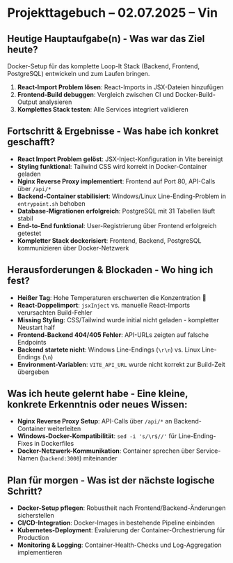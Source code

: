 # Projekttagebuch – 02.07.2025 – Vin

## Heutige Hauptaufgabe(n) - Was war das Ziel heute?
Docker-Setup für das komplette Loop-It Stack (Backend, Frontend, PostgreSQL) entwickeln und zum Laufen bringen.

1. **React-Import Problem lösen**: React-Imports in JSX-Dateien hinzufügen
2. **Frontend-Build debuggen**: Vergleich zwischen CI und Docker-Build-Output analysieren
3. **Komplettes Stack testen**: Alle Services integriert validieren

## Fortschritt & Ergebnisse - Was habe ich konkret geschafft?
- **React Import Problem gelöst**: JSX-Inject-Konfiguration in Vite bereinigt
- **Styling funktional**: Tailwind CSS wird korrekt in Docker-Container geladen
- **Nginx Reverse Proxy implementiert**: Frontend auf Port 80, API-Calls über `/api/*`
- **Backend-Container stabilisiert**: Windows/Linux Line-Ending-Problem in `entrypoint.sh` behoben
- **Database-Migrationen erfolgreich**: PostgreSQL mit 31 Tabellen läuft stabil
- **End-to-End funktional**: User-Registrierung über Frontend erfolgreich getestet
- **Kompletter Stack dockerisiert**: Frontend, Backend, PostgreSQL kommunizieren über Docker-Netzwerk

## Herausforderungen & Blockaden - Wo hing ich fest?
- **Heißer Tag**: Hohe Temperaturen erschwerten die Konzentration 🥵
- **React-Doppelimport**: `jsxInject` vs. manuelle React-Imports verursachten Build-Fehler
- **Missing Styling**: CSS/Tailwind wurde initial nicht geladen - kompletter Neustart half
- **Frontend-Backend 404/405 Fehler**: API-URLs zeigten auf falsche Endpoints
- **Backend startete nicht**: Windows Line-Endings (`\r\n`) vs. Linux Line-Endings (`\n`)
- **Environment-Variablen**: `VITE_API_URL` wurde nicht korrekt zur Build-Zeit übergeben

## Was ich heute gelernt habe - Eine kleine, konkrete Erkenntnis oder neues Wissen:
- **Nginx Reverse Proxy Setup**: API-Calls über `/api/*` an Backend-Container weiterleiten
- **Windows-Docker-Kompatibilität**: `sed -i 's/\r$//'` für Line-Ending-Fixes in Dockerfiles
- **Docker-Netzwerk-Kommunikation**: Container sprechen über Service-Namen (`backend:3000`) miteinander

## Plan für morgen - Was ist der nächste logische Schritt?
- **Docker-Setup pflegen**: Robustheit nach Frontend/Backend-Änderungen sicherstellen
- **CI/CD-Integration**: Docker-Images in bestehende Pipeline einbinden
- **Kubernetes-Deployment**: Evaluierung der Container-Orchestrierung für Production
- **Monitoring & Logging**: Container-Health-Checks und Log-Aggregation implementieren